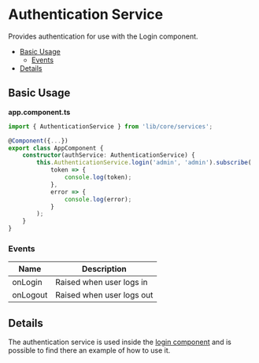 # Authentication Service

Provides authentication for use with the Login component.

<!-- markdown-toc start - Don't edit this section.  npm run toc to generate it-->

<!-- toc -->

- [Basic Usage](#basic-usage)
  * [Events](#events)
- [Details](#details)

<!-- tocstop -->

<!-- markdown-toc end -->

## Basic Usage

**app.component.ts**

```ts
import { AuthenticationService } from 'lib/core/services';

@Component({...})
export class AppComponent {
    constructor(authService: AuthenticationService) {
        this.AuthenticationService.login('admin', 'admin').subscribe(
            token => {
                console.log(token);
            },
            error => {
                console.log(error);
            }
        );
    }
}
```

### Events

| Name | Description |
| --- | --- |
| onLogin | Raised when user logs in |
| onLogout | Raised when user logs out |

## Details

The authentication service is used inside the [login component](../ng2-components/ng2-alfresco-login/README.md) and is possible to find there an example of how to use it.
